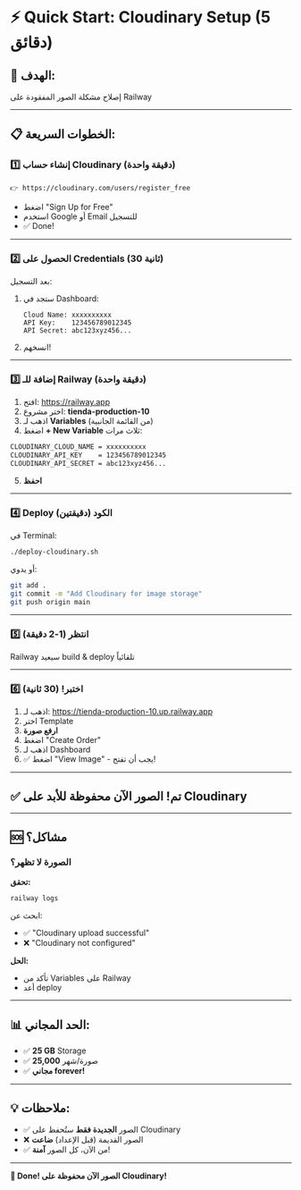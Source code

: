 # ⚡ Quick Start: Cloudinary Setup (5 دقائق)

## 🎯 الهدف:
إصلاح مشكلة الصور المفقودة على Railway

---

## 📋 الخطوات السريعة:

### 1️⃣ إنشاء حساب Cloudinary (دقيقة واحدة)

```
👉 https://cloudinary.com/users/register_free
```

- اضغط "Sign Up for Free"
- استخدم Google أو Email للتسجيل
- ✅ Done!

---

### 2️⃣ الحصول على Credentials (30 ثانية)

بعد التسجيل:

1. ستجد في Dashboard:
   ```
   Cloud Name: xxxxxxxxxx
   API Key:    123456789012345
   API Secret: abc123xyz456...
   ```

2. انسخهم!

---

### 3️⃣ إضافة للـ Railway (دقيقة واحدة)

1. افتح: https://railway.app
2. اختر مشروع: **tienda-production-10**
3. اذهب لـ **Variables** (من القائمة الجانبية)
4. اضغط **+ New Variable** ثلاث مرات:

```bash
CLOUDINARY_CLOUD_NAME = xxxxxxxxxx
CLOUDINARY_API_KEY    = 123456789012345
CLOUDINARY_API_SECRET = abc123xyz456...
```

5. **احفظ**

---

### 4️⃣ Deploy الكود (دقيقتين)

في Terminal:

```bash
./deploy-cloudinary.sh
```

أو يدوي:

```bash
git add .
git commit -m "Add Cloudinary for image storage"
git push origin main
```

---

### 5️⃣ انتظر (1-2 دقيقة)

Railway سيعيد build & deploy تلقائياً

---

### 6️⃣ اختبر! (30 ثانية)

1. اذهب لـ: https://tienda-production-10.up.railway.app
2. اختر Template
3. **ارفع صورة**
4. اضغط "Create Order"
5. اذهب لـ Dashboard
6. ✅ اضغط "View Image" - يجب أن تفتح!

---

## ✅ تم! الصور الآن محفوظة للأبد على Cloudinary

---

## 🆘 مشاكل؟

### الصورة لا تظهر؟

**تحقق:**
```bash
railway logs
```

ابحث عن:
- ✅ "Cloudinary upload successful"
- ❌ "Cloudinary not configured"

**الحل:**
- تأكد من Variables على Railway
- أعد deploy

---

## 📊 الحد المجاني:

- ✅ **25 GB** Storage
- ✅ **25,000** صورة/شهر
- ✅ **مجاني forever!**

---

## 💡 ملاحظات:

- ✅ الصور **الجديدة فقط** ستُحفظ على Cloudinary
- ❌ الصور القديمة (قبل الإعداد) **ضاعت**
- ✅ من الآن، كل الصور **آمنة**!

---

**🎉 Done! الصور الآن محفوظة على Cloudinary!**

